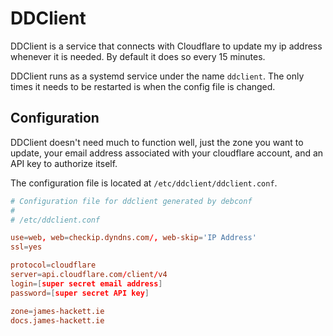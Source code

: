 # DDClient

DDClient is a service that connects with Cloudflare to update my ip address whenever it is needed. By default
it does so every 15 minutes.

DDClient runs as a systemd service under the name `ddclient`. The only times it needs to be restarted is when
the config file is changed.

## Configuration

DDClient doesn't need much to function well, just the zone you want to update, your email address associated
with your cloudflare account, and an API key to authorize itself.

The configuration file is located at `/etc/ddclient/ddclient.conf`.

```conf
# Configuration file for ddclient generated by debconf
#
# /etc/ddclient.conf

use=web, web=checkip.dyndns.com/, web-skip='IP Address'
ssl=yes

protocol=cloudflare
server=api.cloudflare.com/client/v4
login=[super secret email address]
password=[super secret API key]

zone=james-hackett.ie
docs.james-hackett.ie
```
